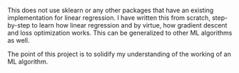 This does not use sklearn or any other packages that have an existing implementation for linear regression. I have written this from scratch, step-by-step to learn how linear regression and by virtue, how gradient descent and loss optimization works.
This can be generalized to other ML algorithms as well. 

The point of this project is to solidify my understanding of the working of an ML algorithm. 
